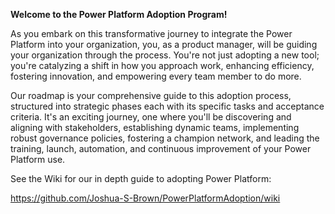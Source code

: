 **Welcome to the Power Platform Adoption Program!**

As you embark on this transformative journey to integrate the Power Platform into your organization, you, as a product manager, will be guiding your organization through the process. You're not just adopting a new tool; you're catalyzing a shift in how you approach work, enhancing efficiency, fostering innovation, and empowering every team member to do more.

Our roadmap is your comprehensive guide to this adoption process, structured into strategic phases each with its specific tasks and acceptance criteria. It's an exciting journey, one where you'll be discovering and aligning with stakeholders, establishing dynamic teams, implementing robust governance policies, fostering a champion network, and leading the training, launch, automation, and continuous improvement of your Power Platform use.

See the Wiki for our in depth guide to adopting Power Platform:

https://github.com/Joshua-S-Brown/PowerPlatformAdoption/wiki
